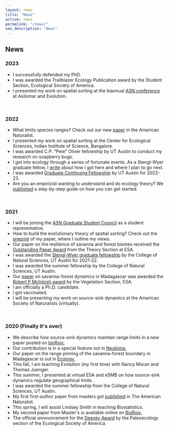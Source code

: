 ```yaml
---
layout: news
title: "News"
active: news
permalink: "/news/"
seo_description: "News"
---
```


News
----

### 2023

*   I successfully defended my PhD.
*   I was awarded the Trailblazer Ecology Publication award by the Student Section, Ecological Society of America.
*   I presented my work on spatial sorting at the biannual [ASN conference](https://asnasilomar2023.org/) at Asilomar and Evolution.

<br>

### 2022

*   What limits species ranges? Check out our new [paper](https://www.journals.uchicago.edu/doi/abs/10.1086/720420?journalCode=an) in the American Naturalist.
*   I presented my work on spatial sorting at the Center for Ecological Sciences, Indian Institute of Science, Bangalore.
*   I was awarded C.P. “Pete” Oliver fellowship by UT Austin to conduct my research on soapberry bugs.
*   I got into ecology through a series of fortunate events. As a Stengl-Wyer graduate fellow, I [write](https://biodiversity.utexas.edu/news/entry/meet-stengl-wyer-fellow-nikunj-goel) about how I got here and where I plan to go next.
*   I was awarded [Graduate Continuing Fellowship](https://gradschool.utexas.edu/funding/fellowships/grad-school/continuing) by UT Austin for 2022-23.
*   Are you an empiricist wanting to understand and do ecology theory? We [published](https://www.journals.uchicago.edu/doi/abs/10.1086/717206) a step-by-step guide on how you can get started.

<br>

### 2021

*   I will be joining the [ASN Graduate Student Council](https://asngrads.com/) as a student representative.
*   How to build the evolutionary theory of spatial sorting? Check out the [preprint](https://www.biorxiv.org/content/10.1101/2021.09.20.461092v1) of my paper, where I outline my views.
*   Our paper on the resilience of savanna and forest biomes received the [Outstanding Paper Award](https://www.esa.org/theory/awards/past-outstanding-paper-award-recipients/) from the Theory Section at ESA.
*   I was awarded the [Stengl-Wyer graduate fellowship](https://cns.utexas.edu/index.php?option=com_content&view=article&id=1544:stengl-wyer-graduate-fellowships&catid=256) by the College of Natural Sciences, UT Austin for 2021-22.
*   I was awarded the summer fellowship by the College of Natural Sciences, UT Austin.
*   Our [paper](https://esajournals.onlinelibrary.wiley.com/doi/abs/10.1002/ecy.3177) on savanna-forest dynamics in Madagascar was awarded the [Robert P McIntosh award](https://www.esa.org/vegetation/robert-p-mcintosh-award/) by the Vegetation Section, ESA.
*   I am officially a Ph.D. candidate.
*   I got vaccinated.
*   I will be presenting my work on source-sink dynamics at the American Society of Naturalists (virtually). ​

<br>

### 2020 (Finally it's over)

*   We describe how source-sink dynamics maintain range limits in a new paper posted on [bioRxiv.](https://www.biorxiv.org/content/10.1101/2020.12.05.413153v1)
*   Our contribution is in a special feature out in [Neobiota.](https://neobiota.pensoft.net/article/53213/)
*   Our paper on the range pinning of the savanna-forest boundary in Madagascar is out in [Ecology.](https://esajournals.onlinelibrary.wiley.com/doi/abs/10.1002/ecy.3177)
*   This fall, I am teaching Evolution (my first time) with Nancy Moran and Thomas Juenger.
*   This summer, I presented at virtual ESA and eSMB on how source-sink dynamics regulate geographical limits.
*   I was awarded the summer fellowship from the College of Natural Sciences, UT Austin.
*   My first first-author paper from masters got [published](https://www.amnat.org/an/newpapers/May-Goel.html) in The American Naturalist.
*   This spring, I will assist Lindsey Smith in teaching Biostatistics.
*   My second paper from Master's is available online on [BioRxiv.](https://www.biorxiv.org/content/10.1101/2020.01.14.905208v1)
*   The official announcement for the [Deevey Award](https://esajournals.onlinelibrary.wiley.com/doi/full/10.1002/bes2.1630) by the Paleoecology section of the Ecological Society of America.
